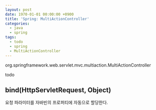 ```yaml
---
layout: post
date: 1970-01-01 00:00:00 +0900
title: 'Spring: MultiActionController'
categories:
  - java
  - spring
tags:
  - todo
  - spring
  - MultiActionController
---
```


org.springframework.web.servlet.mvc.multiaction.MultiActionController

todo

## bind(HttpServletRequest, Object)
요청 파라미터를 자바빈의 프로퍼티에 자동으로 할당한다.
